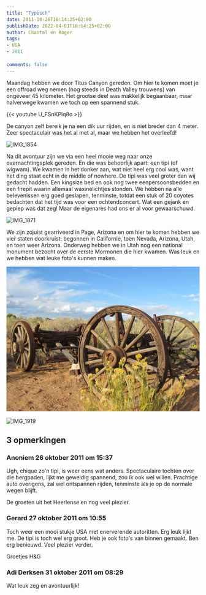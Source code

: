 ```yaml
---
title: "Typisch"
date: 2011-10-26T16:14:25+02:00
publishDate: 2022-04-01T16:14:25+02:00
author: Chantal en Roger
tags:
- USA
- 2011

comments: false
---
```


Maandag hebben we door Titus Canyon gereden. Om hier te komen moet je een offroad weg nemen (nog steeds in Death Valley trouwens) van ongeveer 45 kilometer. Het grootse deel was makkelijk begaanbaar, maar halverwege kwamen we toch op een spannend stuk.

{{< youtube U_FSnKPlq8o >}}

De canyon zelf bereik je na een dik uur rijden, en is niet breder dan 4 meter. Zeer spectaculair was het al met al, maar we hebben het overleefd!

![IMG_1854](./images/IMG_1854.JPG)

Na dit avontuur zijn we via een heel mooie weg naar onze overnachtingsplek gereden. En die was behoorlijk apart: een tipi (of wigwam). We kwamen in het donker aan, wat niet heel erg cool was, want het ding staat echt in de middle of nowhere. De tipi was veel groter dan wij gedacht hadden. Een kingsize bed en ook nog twee eenpersoonsbedden en een firepit waarin allemaal waxinelichtjes stonden. We hebben na alle belevenissen erg goed geslapen, tenminste, totdat een stuk of 20 coyotes bedachten dat het tijd was voor een ochtendconcert. Wat een gejank en gepiep was dat zeg! Maar de eigenares had ons er al voor gewaarschuwd.

![IMG_1871](./images/IMG_1871.JPG)

We zijn zojuist gearriveerd in Page, Arizona en om hier te komen hebben we vier staten doorkruist: begonnen in Californie, toen Nevada, Arizona, Utah, en toen weer Arizona. Onderweg hebben we in Utah nog een national monument bezocht over de eerste Mormonen die hier kwamen. Was leuk en we hebben wat leuke foto's kunnen maken.

![IMG_1908](./images/IMG_1908.JPG)

![IMG_1919](./images/IMG_1919.JPG)

## 3 opmerkingen

### Anoniem 26 oktober 2011 om 15:37

Ugh, chique zo'n tipi, is weer eens wat anders.
Spectaculaire tochten over die bergpaden, lijkt me geweldig spannend, zou ik ook wel willen.
Prachtige auto overigens, zal wel ontspannen rijden, tenminste als je op de normale wegen blijft.

De groeten uit het Heerlense en nog veel plezier.

### Gerard 27 oktober 2011 om 10:55

Toch weer een mooi stukje USA met enerverende autoritten. Erg leuk lijkt me.
De tipi is toch wel erg groot. Heb je ook foto's van binnen gemaakt. Ben erg benieuwd.
Veel plezier verder.

Groetjes
H&G

### Adi Derksen 31 oktober 2011 om 08:29

Wat leuk zeg en avontuurlijk!
